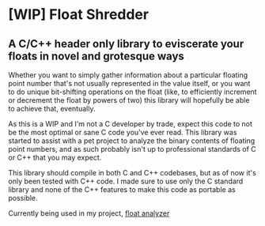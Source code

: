 # [WIP] Float Shredder
## A C/C++ header only library to eviscerate your floats in novel and grotesque ways

Whether you want to simply gather information about a particular floating point number that's not usually represented in the value itself, or you want to do unique bit-shifting operations on the float (like, to efficiently increment or decrement the float by powers of two) this library will hopefully be able to achieve that, eventually.

As this is a WIP and I'm not a C developer by trade, expect this code to not be the most optimal or sane C code you've ever read. This library was started to assist with a pet project to analyze the binary contents of floating point numbers, and as such probably isn't up to professional standards of C or C++ that you may expect.

This library should compile in both C and C++ codebases, but as of now it's only been tested with C++ code. I made sure to use only the C standard library and none of the C++ features to make this code as portable as possible.

Currently being used in my project, [float analyzer](https://github.com/Ollie-Branch/float-analyzer)
